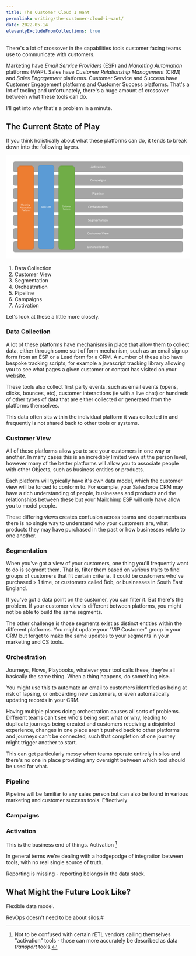 ```yaml
---
title: The Customer Cloud I Want
permalink: writing/the-customer-cloud-i-want/
date: 2022-05-14
eleventyExcludeFromCollections: true
---
```


There's a lot of crossover in the capabilities tools customer facing teams use to communicate with customers.

Marketing have *Email Service Providers* (ESP) and *Marketing Automation* platforms (MAP). Sales have *Customer Relationship Management* (CRM) and *Sales Engagement* platforms. Customer Service and Success have Customer Engagement platforms and Customer Success platforms. That's a lot of tooling and unfortunately, there's a huge amount of crossover between what these tools can do.

I'll get into why that's a problem in a minute.

## The Current State of Play

If you think holistically about what these platforms can do, it tends to break down into the following layers.

[![The layers of the customer cloud](../../images/post-images/Unbundled-Customer-Cloud.png)](../../images/post-images/Unbundled-Customer-Cloud.png)

1. Data Collection
2. Customer View
3. Segmentation
4. Orchestration
5. Pipeline
6. Campaigns
7. Activation

Let's look at these a little more closely.

### Data Collection

A lot of these platforms have mechanisms in place that allow them to collect data, either through some sort of form mechanism, such as an email signup form from an ESP or a Lead form for a CRM. A number of these also have bespoke tracking scripts, for example a javascript tracking library allowing you to see what pages a given customer or contact has visited on your website.

These tools also collect first party events, such as email events (opens, clicks, bounces, etc), customer interactions (ie with a live chat) or hundreds of other types of data that are either collected or generated from the platforms themselves.

This data often sits within the individual platform it was collected in and frequently is not shared back to other tools or systems.

### Customer View

All of these platforms allow you to see your customers in one way or another. In many cases this is an incredibly limited view at the person level, however many of the better platforms will allow you to associate people with other Objects, such as business entities or products.

Each platform will typically have it's own data model, which the customer view will be forced to conform to. For example, your Salesforce CRM may have a rich understanding of people, businesses and products and the relationships between these but your Mailchimp ESP will only have allow you to model people.

These differing views creates confusion across teams and departments as there is no single way to understand who your customers are, what products they may have purchased in the past or how businesses relate to one another.

### Segmentation

When you've got a view of your customers, one thing you'll frequently want to do is segment them. That is, filter them based on various traits to find groups of customers that fit certain criteria. It could be customers who've purchased > 1 time, or customers called Bob, or businesses in South East England.

If you've got a data point on the customer, you can filter it. But there's the problem. If your customer view is different between platforms, you might not be able to build the same segments.

The other challenge is those segments exist as distinct entities within the different platforms. You might update your "VIP Customer" group in your CRM but forget to make the same updates to your segments in your marketing and CS tools.

### Orchestration

Journeys, Flows, Playbooks, whatever your tool calls these, they're all basically the same thing. When a thing happens, do something else.

You might use this to automate an email to customers identified as being at risk of lapsing, or onboarding new customers, or even automatically updating records in your CRM.

Having multiple places doing orchestration causes all sorts of problems. Different teams can't see who's being sent what or why, leading to duplicate journeys being created and customers receiving a disjointed experience, changes in one place aren't pushed back to other platforms and journeys can't be connected, such that completion of one journey might trigger another to start.

This can get particularly messy when teams operate entirely in silos and there's no one in place providing any oversight between which tool should be used for what.

### Pipeline

Pipeline will be familiar to any sales person but can also be found in various marketing and customer success tools. Effectively 

### Campaigns



### Activation

This is the business end of things. Activation [^activation]



In general terms we're dealing with a hodgepodge of integration between tools, with no real single source of truth.

Reporting is missing - reporting belongs in the data stack.


## What Might the Future Look Like?

Flexible data model.

RevOps doesn't need to be about silos.#




[^activation]: Not to be confused with certain rETL vendors calling themselves "activation" tools - those can more accurately be described as data *transport* tools.